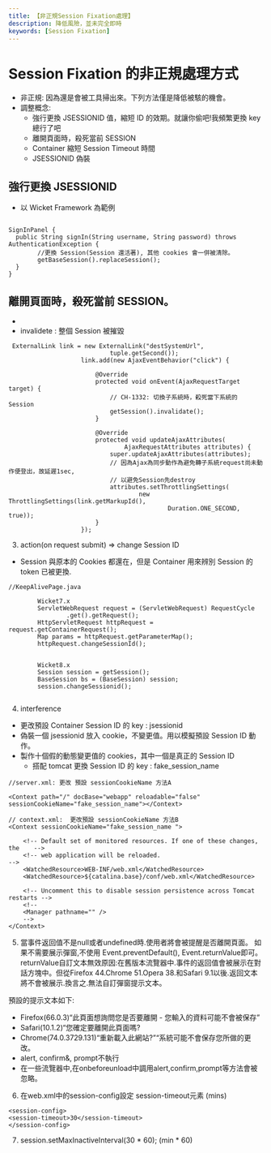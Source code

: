```yaml
---
title: 【非正規Session Fixation處理】
description: 降低風險，並未完全即時
keywords: [Session Fixation]
---
```



# Session Fixation 的非正規處理方式
* 非正規: 因為還是會被工具掃出來。下列方法僅是降低被駭的機會。
* 調整概念:
    * 強行更換 JSESSIONID 值，縮短 ID 的效期。就讓你偷吧!我頻繁更換 key 總行了吧
    * 離開頁面時，殺死當前 SESSION
    * Container 縮短 Session Timeout 時間
    * JSESSIONID 偽裝

## 強行更換 JSESSIONID
* 以 Wicket Framework 為範例

```

SignInPanel {
  public String signIn(String username, String password) throws AuthenticationException {
        //更換 Session(Session 還活著), 其他 cookies 會一併被清除。
		getBaseSession().replaceSession();
  }
}

```

## 離開頁面時，殺死當前 SESSION。
* 
* invalidete : 整個 Session 被摧毀

```
 ExternalLink link = new ExternalLink("destSystemUrl",
                            tuple.getSecond());
                    link.add(new AjaxEventBehavior("click") {

                        @Override
                        protected void onEvent(AjaxRequestTarget target) {
                            // CH-1332: 切換子系統時，殺死當下系統的 Session
                            getSession().invalidate();
                        }

                        @Override
                        protected void updateAjaxAttributes(
                                AjaxRequestAttributes attributes) {
                            super.updateAjaxAttributes(attributes);
                            // 因為Ajax為同步動作為避免轉子系統request尚未動作便登出，故延遲1sec,
                            // 以避免Session先destroy
                            attributes.setThrottlingSettings(
                                    new ThrottlingSettings(link.getMarkupId(),
                                            Duration.ONE_SECOND, true));
                        }
                    });
```

3. action(on request submit) =>  change Session ID
* Session 與原本的 Cookies 都還在，但是 Container 用來辨別 Session 的 token 已被更換.
```
//KeepAlivePage.java

		Wicket7.x
        ServletWebRequest request = (ServletWebRequest) RequestCycle
                .get().getRequest();
        HttpServletRequest httpRequest = request.getContainerRequest();
        Map params = httpRequest.getParameterMap();
        httpRequest.changeSessionId();
        
		
		Wicket8.x
        Session session = getSession();
        BaseSession bs = (BaseSession) session;
		session.changeSessionid();


```

4. interference
* 更改預設 Container Session ID 的 key : jsessionid
* 偽裝一個 jsessionid 放入 cookie，不變更值。用以模擬預設 Session ID 動作。
* 製作十個假的動態變更值的 cookies，其中一個是真正的 Session ID
  * 搭配 tomcat 更換 Session ID 的 key : fake_session_name
```
//server.xml: 更改 預設 sessionCookieName 方法A

<Context path="/" docBase="webapp" reloadable="false" sessionCookieName="fake_session_name"></Context>

```  

```
// context.xml:  更改預設 sessionCookieName 方法B
<Context sessionCookieName="fake_session_name ">
 
    <!-- Default set of monitored resources. If one of these changes, the    -->
    <!-- web application will be reloaded.                                   -->
    <WatchedResource>WEB-INF/web.xml</WatchedResource>
    <WatchedResource>${catalina.base}/conf/web.xml</WatchedResource>
 
    <!-- Uncomment this to disable session persistence across Tomcat restarts -->
    <!--
    <Manager pathname="" />
    -->
</Context>

```


5.  當事件返回值不是null或者undefined時.使用者將會被提醒是否離開頁面。
如果不需要展示彈窗,不使用 Event.preventDefault(), Event.returnValue即可。
returnValue自訂文本無效原因:在舊版本流覽器中.事件的返回值會被展示在對話方塊中。但從Firefox 44.Chrome 51.Opera 38.和Safari 9.1以後.返回文本將不會被展示.換言之.無法自訂彈窗提示文本。


預設的提示文本如下:
 * Firefox(66.0.3)“此頁面想詢問您是否要離開 - 您輸入的資料可能不會被保存”
 * Safari(10.1.2)“您確定要離開此頁面嗎?
 * Chrome(74.0.3729.131)“重新載入此網站?”“系統可能不會保存您所做的更改。
 * alert, confirm&, prompt不執行
 * 在一些流覽器中,在onbeforeunload中調用alert,confirm,prompt等方法會被忽略。
 
 
6. 在web.xml中的session-config設定 session-timeout元素 (mins)
```
<session-config>
<session-timeout>30</session-timeout>
</session-config>

```

7. session.setMaxInactiveInterval(30 * 60); (min * 60)